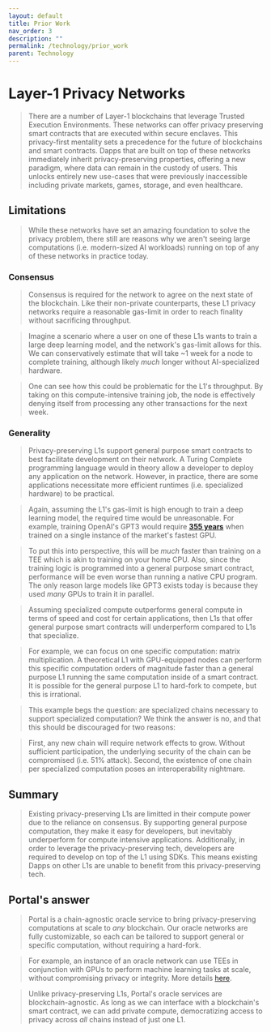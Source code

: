```yaml
---
layout: default
title: Prior Work
nav_order: 3
description: ""
permalink: /technology/prior_work
parent: Technology
---
```


# Layer-1 Privacy Networks
> There are a number of Layer-1 blockchains that leverage Trusted Execution Environments. These networks can offer privacy preserving smart contracts that are executed within secure enclaves. This privacy-first mentality sets a precedence for the future of blockchains and smart contracts. Dapps that are built on top of these networks immediately inherit privacy-preserving properties, offering a new paradigm, where data can remain in the custody of users. This unlocks entirely new use-cases that were previously inaccessible including private markets, games, storage, and even healthcare. 

## Limitations
> While these networks have set an amazing foundation to solve the privacy problem, there still are reasons why we aren't seeing large computations (i.e. modern-sized AI workloads) running on top of any of these networks in practice today. 

### Consensus
> Consensus is required for the network to agree on the next state of the blockchain. Like their non-private counterparts, these L1 privacy networks require a reasonable gas-limit in order to reach finality without sacrificing throughput. 

> Imagine a scenario where a user on one of these L1s wants to train a large deep learning model, and the network's gas-limit allows for this. We can conservatively estimate that will take ~1 week for a node to complete training, although likely *much* longer without AI-specialized hardware. 

> One can see how this could be problematic for the L1's throughput. By taking on this compute-intensive training job, the node is effectively denying itself from processing any other transactions for the next week.

### Generality
> Privacy-preserving L1s support general purpose smart contracts to best facilitate development on their network. A Turing Complete programming language would in theory allow a developer to deploy any application on the network. However, in practice, there are some applications necessitate more efficient runtimes (i.e. specialized hardware) to be practical.  

> Again, assuming the L1's gas-limit is high enough to train a deep learning model, the required time would be unreasonable. For example, training OpenAI's GPT3 would require [**355 years**](https://lambdalabs.com/blog/demystifying-gpt-3/) when trained on a single instance of the market's fastest GPU.

> To put this into perspective, this will be *much* faster than training on a TEE which is akin to training on your home CPU. Also, since the training logic is programmed into a general purpose smart contract, performance will be even worse than running a native CPU program. The only reason large models like GPT3 exists today is because they used *many* GPUs to train it in parallel.

> Assuming specialized compute outperforms general compute in terms of speed and cost for certain applications, then L1s that offer general purpose smart contracts will underperform compared to L1s that specialize. 

> For example, we can focus on one specific computation: matrix multiplication. A theoretical L1 with GPU-equipped nodes can perform this specific computation orders of magnitude faster than a general purpose L1 running the same computation inside of a smart contract. It is possible for the general purpose L1 to hard-fork to compete, but this is irrational.

> This example begs the question: are specialized chains necessary to support specialized computation? We think the answer is no, and that this should be discouraged for two reasons:

> First, any new chain will require network effects to grow. Without sufficient participation, the underlying security of the chain can be compromised (i.e. 51% attack). Second, the existence of one chain per specialized computation poses an interoperability nightmare.

## Summary
> Existing privacy-preserving L1s are limitted in their compute power due to the reliance on consensus. By supporting general purpose computation, they make it easy for developers, but inevitably underperform for compute intensive applications. Additionally, in order to leverage the privacy-preserving tech, developers are required to develop on top of the L1 using SDKs. This means existing Dapps on other L1s are unable to benefit from this privacy-preserving tech.

## Portal's answer
> Portal is a chain-agnostic oracle service to bring privacy-preserving computations at scale to *any* blockchain. Our oracle networks are fully customizable, so each can be tailored to support general or specific computation, without requiring a hard-fork. 

> For example, an instance of an oracle network can use TEEs in conjunction with GPUs to perform machine learning tasks at scale, without compromising privacy or integrity. More details [here](https://whitepaper.portalcompute.com/technology/services/special_compute).

> Unlike privacy-preserving L1s, Portal's oracle services are blockchain-agnostic. As long as we can interface with a blockchain's smart contract, we can add private compute, democratizing access to privacy across *all* chains instead of just one L1.

